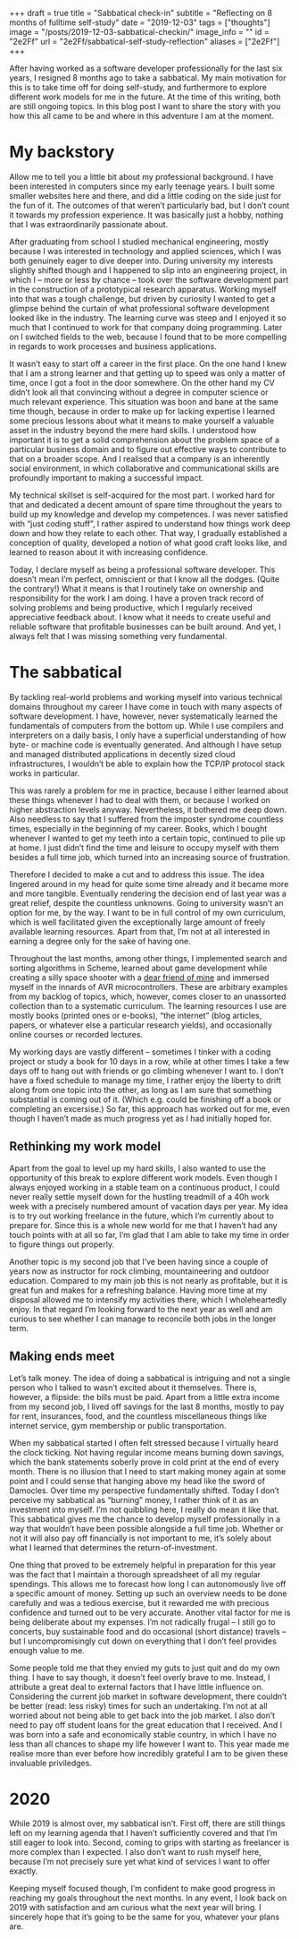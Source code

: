 +++
draft = true
title = "Sabbatical check-in"
subtitle = "Reflecting on 8 months of fulltime self-study"
date = "2019-12-03"
tags = ["thoughts"]
image = "/posts/2019-12-03-sabbatical-checkin/"
image_info = ""
id = "2e2Ff"
url = "2e2Ff/sabbatical-self-study-reflection"
aliases = ["2e2Ff"]
+++

After having worked as a software developer professionally for the last six years, I resigned 8 months ago to take a sabbatical. My main motivation for this is to take time off for doing self-study, and furthermore to explore different work models for me in the future. At the time of this writing, both are still ongoing topics. In this blog post I want to share the story with you how this all came to be and where in this adventure I am at the moment.

# My backstory

Allow me to tell you a little bit about my professional background. I have been interested in computers since my early teenage years. I built some smaller websites here and there, and did a little coding on the side just for the fun of it. The outcomes of that weren’t particularly bad, but I don’t count it towards my profession experience. It was basically just a hobby, nothing that I was extraordinarily passionate about.

After graduating from school I studied mechanical engineering, mostly because I was interested in technology and applied sciences, which I was both genuinely eager to dive deeper into. During university my interests slightly shifted though and I happened to slip into an engineering project, in which I – more or less by chance – took over the software development part in the construction of a prototypical research apparatus. Working myself into that was a tough challenge, but driven by curiosity I wanted to get a glimpse behind the curtain of what professional software development looked like in the industry. The learning curve was steep and I enjoyed it so much that I continued to work for that company doing programming. Later on I switched fields to the web, because I found that to be more compelling in regards to work processes and business applications.

It wasn’t easy to start off a career in the first place. On the one hand I knew that I am a strong learner and that getting up to speed was only a matter of time, once I got a foot in the door somewhere. On the other hand my CV didn’t look all that convincing without a degree in computer science or much relevant experience. This situation was boon and bane at the same time though, because in order to make up for lacking expertise I learned some precious lessons about what it means to make yourself a valuable asset in the industry beyond the mere hard skills. I understood how important it is to get a solid comprehension about the problem space of a particular business domain and to figure out effective ways to contribute to that on a broader scope. And I realised that a company is an inherently social environment, in which collaborative and communicational skills are profoundly important to making a successful impact.

My technical skillset is self-acquired for the most part. I worked hard for that and dedicated a decent amount of spare time throughout the years to build up my knowledge and develop my competences. I was never satisfied with “just coding stuff”, I rather aspired to understand how things work deep down and how they relate to each other. That way, I gradually established a conception of quality, developed a notion of what good craft looks like, and learned to reason about it with increasing confidence.

Today, I declare myself as being a professional software developer. This doesn’t mean I’m perfect, omniscient or that I know all the dodges. (Quite the contrary!) What it means is that I routinely take on ownership and responsibility for the work I am doing. I have a proven track record of solving problems and being productive, which I regularly received appreciative feedback about. I know what it needs to create useful and reliable software that profitable businesses can be built around. And yet, I always felt that I was missing something very fundamental.

# The sabbatical

By tackling real-world problems and working myself into various technical domains throughout my career I have come in touch with many aspects of software development. I have, however, never systematically learned the fundamentals of computers from the bottom up. While I use compilers and interpreters on a daily basis, I only have a superficial understanding of how byte- or machine code is eventually generated. And although I have setup and managed distributed applications in decently sized cloud infrastructures, I wouldn’t be able to explain how the TCP/IP protocol stack works in particular.

This was rarely a problem for me in practice, because I either learned about these things whenever I had to deal with them, or because I worked on higher abstraction levels anyway. Nevertheless, it bothered me deep down. Also needless to say that I suffered from the imposter syndrome countless times, especially in the beginning of my career. Books, which I bought whenever I wanted to get my teeth into a certain topic, continued to pile up at home. I just didn’t find the time and leisure to occupy myself with them besides a full time job, which turned into an increasing source of frustration.

Therefore I decided to make a cut and to address this issue. The idea lingered around in my head for quite some time already and it became more and more tangible. Eventually rendering the decision end of last year was a great relief, despite the countless unknowns. Going to university wasn’t an option for me, by the way. I want to be in full control of my own curriculum, which is well facilitated given the exceptionally large amount of freely available learning resources. Apart from that, I’m not at all interested in earning a degree only for the sake of having one.

Throughout the last months, among other things, I implemented search and sorting algorithms in Scheme, learned about game development while creating a silly space shooter with a [dear friend of mine](https://www.togetherwecode.com) and immersed myself in the innards of AVR microcontrollers. These are arbitrary examples from my backlog of topics, which, however, comes closer to an unassorted collection than to a systematic curriculum. The learning resources I use are mostly books (printed ones or e-books), “the internet” (blog articles, papers, or whatever else a particular research yields), and occasionally online courses or recorded lectures.

My working days are vastly different – sometimes I tinker with a coding project or study a book for 10 days in a row, while at other times I take a few days off to hang out with friends or go climbing whenever I want to. I don’t have a fixed schedule to manage my time, I rather enjoy the liberty to drift along from one topic into the other, as long as I am sure that something substantial is coming out of it. (Which e.g. could be finishing off a book or completing an excersise.) So far, this approach has worked out for me, even though I haven’t made as much progress yet as I had initially hoped for.

## Rethinking my work model

Apart from the goal to level up my hard skills, I also wanted to use the opportunity of this break to explore different work models. Even though I always enjoyed working in a stable team on a continuous product, I could never really settle myself down for the hustling treadmill of a 40h work week with a precisely numbered amount of vacation days per year. My idea is to try out working freelance in the future, which I’m currently about to prepare for. Since this is a whole new world for me that I haven’t had any touch points with at all so far, I’m glad that I am able to take my time in order to figure things out properly.

Another topic is my second job that I’ve been having since a couple of years now as instructor for rock climbing, mountaineering and outdoor education. Compared to my main job this is not nearly as profitable, but it is great fun and makes for a refreshing balance. Having more time at my disposal allowed me to intensify my activities there, which I wholeheartedly enjoy. In that regard I’m looking forward to the next year as well and am curious to see whether I can manage to reconcile both jobs in the longer term.

## Making ends meet

Let’s talk money. The idea of doing a sabbatical is intriguing and not a single person who I talked to wasn’t excited about it themselves. There is, however, a flipside: the bills must be paid. Apart from a little extra income from my second job, I lived off savings for the last 8 months, mostly to pay for rent, insurances, food, and the countless miscellaneous things like internet service, gym membership or public transportation.

When my sabbatical started I often felt stressed because I virtually heard the clock ticking. Not having regular income means burning down savings, which the bank statements soberly prove in cold print at the end of every month. There is no illusion that I need to start making money again at some point and I could sense that hanging above my head like the sword of Damocles. Over time my perspective fundamentally shifted. Today I don’t perceive my sabbatical as “burning” money, I rather think of it as an investment into myself. I’m not quibbling here, I really do mean it like that. This sabbatical gives me the chance to develop myself professionally in a way that wouldn’t have been possible alongside a full time job. Whether or not it will also pay off financially is not important to me, it’s solely about what I learned that determines the return-of-investment.

One thing that proved to be extremely helpful in preparation for this year was the fact that I maintain a thorough spreadsheet of all my regular spendings. This allows me to forecast how long I can autonomously live off a specific amount of money. Setting up such an overview needs to be done carefully and was a tedious exercise, but it rewarded me with precious confidence and turned out to be very accurate. Another vital factor for me is being deliberate about my expenses. I’m not radically frugal – I still go to concerts, buy sustainable food and do occasional (short distance) travels – but I uncompromisingly cut down on everything that I don’t feel provides enough value to me.

Some people told me that they envied my guts to just quit and do my own thing. I have to say though, it doesn’t feel overly brave to me. Instead, I attribute a great deal to external factors that I have little influence on. Considering the current job market in software development, there couldn’t be better (read: less risky) times for such an undertaking. I’m not at all worried about not being able to get back into the job market. I also don’t need to pay off student loans for the great education that I received. And I was born into a safe and economically stable country, in which I have no less than all chances to shape my life however I want to. This year made me realise more than ever before how incredibly grateful I am to be given these invaluable priviledges.

# 2020

While 2019 is almost over, my sabbatical isn’t. First off, there are still things left on my learning agenda that I haven’t sufficiently covered and that I’m still eager to look into. Second, coming to grips with starting as freelancer is more complex than I expected. I also don’t want to rush myself here, because I’m not precisely sure yet what kind of services I want to offer exactly.

Keeping myself focused though, I’m confident to make good progress in reaching my goals throughout the next months. In any event, I look back on 2019 with satisfaction and am curious what the next year will bring. I sincerely hope that it’s going to be the same for you, whatever your plans are.

